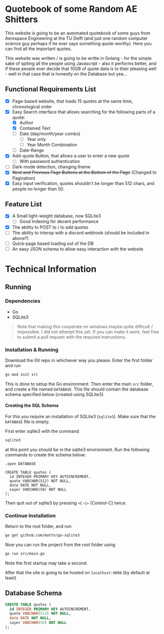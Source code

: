 # Quotebook of some Random AE Shitters

This website is going to be an automated quotebook of some guys from Aerospace Engineering at the TU Delft (and just one random computer science guy perhaps if he ever says something quote-worthy). Here you can find all the important quotes.

This website was written / is going to be writte in Golang - for the simple sake of spiting all the people using Javascript - also it performs better, and if these people ever decide that 10GB of quote data is to their pleasing well - well in that case that is honestly on the Database but yea...

## Functional Requirements List
- [X] Page-based website, that loads 15 quotes at the same time, chronological order
- [X] Easy Search interface that allows searching for the following parts of a quote:
  - [X] Author
  - [X] Contained Text
  - [ ] Date (day/month/year combo)
    - [ ] Year only
    - [ ] Year Month Combination
  - [ ] Date-Range 
- [X] Add-quote Button, that allows a user to enter a new quote
  - [ ] With password authentication 
- [ ] Dark-mode detection, changing theme
- [X] ~~Next and Previous Page Buttons at the Bottom of the Page~~ (Changed to Pagination)
- [X] Easy input verification, quotes shouldn't be longer than 512 chars, and people no longer than 50.

## Feature List
- [X] A Small light-weight database, now SQLite3
  - [ ] Good Indexing for decent performance
- [X] The ability to POST to / to add quotes
- [ ] The ability to interop with a discord webhook (should be included in above?)
- [ ] Quick-page based loading out of the DB
- [ ] An easy JSON schema to allow easy interaction with the website

# Technical Information

## Running

### Dependencies

- Go
- SQLite3

> Note that making this cooperate on windows maybe quite difficult / impossible. I did not attempt this yet. If you can make it work, feel free to submit a pull request with the required instructions.

### Installation & Running

Download the Git repo in whichever way you please.
Enter the first folder and run
```sh 
go mod init src
```
This is done to setup the Go environment. Then enter the main `src` folder, and create a file named `DATABASE`. This file should contain the database schema specified below (created using SQLite3).

#### Creating the SQL Schema

For this you require an installation of SQLite3 (`sqlite3`). Make sure that the `DATABASE` file is empty.

First enter sqlite3 with the command
```sh
sqlite3
```

at this point you should be in the sqlite3 environment.
Run the following commands to create the schema below:
```
.open DATABASE

CREATE TABLE quotes (
  id INTEGER PRIMARY KEY AUTOINCREMENT,
  quote VARCHAR(512) NOT NULL,
  date DATE NOT NULL,
  sayer VARCHAR(50) NOT NULL
);
```

Then quit out of sqlite3 by pressing `<C-c>` (Control-C) twice.

### Continue Installation

Return to the root folder, and run:
```sh 
go get github.com/mattn/go-sqlite3
```

Now you can run the project from the root folder using
```sh 
go run src/main.go
```
Note the first startup may take a second.

After that the site is going to be hosted on `localhost:8000` (by default at least)

## Database Schema
```sql
CREATE TABLE quotes (
  id INTEGER PRIMARY KEY AUTOINCREMENT,
  quote VARCHAR(512) NOT NULL,
  date DATE NOT NULL,
  sayer VARCHAR(50) NOT NULL
);
```

